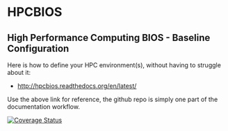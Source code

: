 HPCBIOS
=======

High Performance Computing BIOS - Baseline Configuration
-------------------------------------------------------------------

Here is how to define your HPC environment(s), without having to struggle about it:

* http://hpcbios.readthedocs.org/en/latest/

Use the above link for reference, the github repo is simply one part of the documentation workflow.

[![Coverage Status](https://img.shields.io/coveralls/fgeorgatos/HPCBIOS.svg)](https://coveralls.io/r/fgeorgatos/HPCBIOS)
